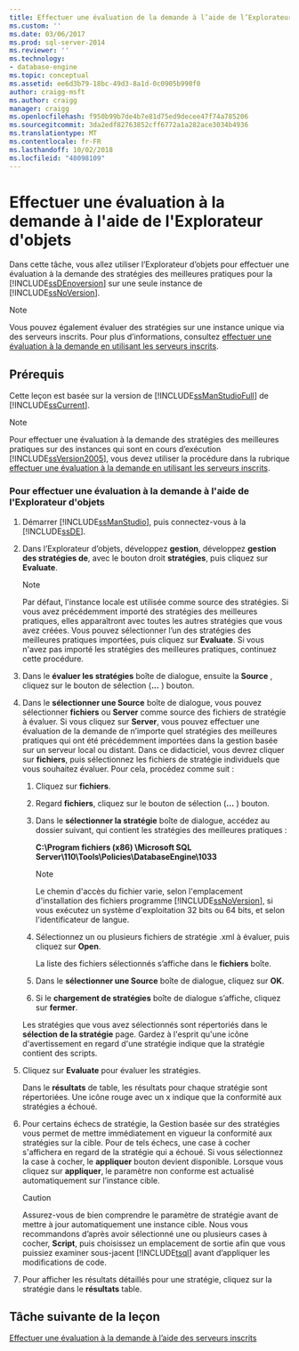 ```yaml
---
title: Effectuer une évaluation de la demande à l’aide de l’Explorateur d’objets | Microsoft Docs
ms.custom: ''
ms.date: 03/06/2017
ms.prod: sql-server-2014
ms.reviewer: ''
ms.technology:
- database-engine
ms.topic: conceptual
ms.assetid: ee6d3b79-18bc-49d3-8a1d-0c0905b990f0
author: craigg-msft
ms.author: craigg
manager: craigg
ms.openlocfilehash: f950b99b7de4b7e81d75ed9decee47f74a785206
ms.sourcegitcommit: 3da2edf82763852cff6772a1a282ace3034b4936
ms.translationtype: MT
ms.contentlocale: fr-FR
ms.lasthandoff: 10/02/2018
ms.locfileid: "48098109"
---
```

# <a name="perform-an-on-demand-evaluation-by-using-object-explorer"></a>Effectuer une évaluation à la demande à l'aide de l'Explorateur d'objets
  Dans cette tâche, vous allez utiliser l’Explorateur d’objets pour effectuer une évaluation à la demande des stratégies des meilleures pratiques pour la [!INCLUDE[ssDEnoversion](../includes/ssdenoversion-md.md)] sur une seule instance de [!INCLUDE[ssNoVersion](../includes/ssnoversion-md.md)].  
  
> [!NOTE]  
>  Vous pouvez également évaluer des stratégies sur une instance unique via des serveurs inscrits. Pour plus d’informations, consultez [effectuer une évaluation à la demande en utilisant les serveurs inscrits](../../2014/tutorials/perform-an-on-demand-evaluation-by-using-registered-servers.md).  
  
## <a name="prerequisites"></a>Prérequis  
 Cette leçon est basée sur la version de [!INCLUDE[ssManStudioFull](../includes/ssmanstudiofull-md.md)] de [!INCLUDE[ssCurrent](../includes/sscurrent-md.md)].  
  
> [!NOTE]  
>  Pour effectuer une évaluation à la demande des stratégies des meilleures pratiques sur des instances qui sont en cours d’exécution [!INCLUDE[ssVersion2005](../includes/ssversion2005-md.md)], vous devez utiliser la procédure dans la rubrique [effectuer une évaluation à la demande en utilisant les serveurs inscrits](../../2014/tutorials/perform-an-on-demand-evaluation-by-using-registered-servers.md).  
  
### <a name="to-perform-an-on-demand-evaluation-by-using-object-explorer"></a>Pour effectuer une évaluation à la demande à l'aide de l'Explorateur d'objets  
  
1.  Démarrer [!INCLUDE[ssManStudio](../includes/ssmanstudio-md.md)], puis connectez-vous à la [!INCLUDE[ssDE](../includes/ssde-md.md)].  
  
2.  Dans l’Explorateur d’objets, développez **gestion**, développez **gestion des stratégies de**, avec le bouton droit **stratégies**, puis cliquez sur **Evaluate**.  
  
    > [!NOTE]  
    >  Par défaut, l'instance locale est utilisée comme source des stratégies. Si vous avez précédemment importé des stratégies des meilleures pratiques, elles apparaîtront avec toutes les autres stratégies que vous avez créées. Vous pouvez sélectionner l’un des stratégies des meilleures pratiques importées, puis cliquez sur **Evaluate**. Si vous n'avez pas importé les stratégies des meilleures pratiques, continuez cette procédure.  
  
3.  Dans le **évaluer les stratégies** boîte de dialogue, ensuite la **Source** , cliquez sur le bouton de sélection (**...** ) bouton.  
  
4.  Dans le **sélectionner une Source** boîte de dialogue, vous pouvez sélectionner **fichiers** ou **Server** comme source des fichiers de stratégie à évaluer. Si vous cliquez sur **Server**, vous pouvez effectuer une évaluation de la demande de n’importe quel stratégies des meilleures pratiques qui ont été précédemment importées dans la gestion basée sur un serveur local ou distant. Dans ce didacticiel, vous devrez cliquer sur **fichiers**, puis sélectionnez les fichiers de stratégie individuels que vous souhaitez évaluer. Pour cela, procédez comme suit :  
  
    1.  Cliquez sur **fichiers**.  
  
    2.  Regard **fichiers**, cliquez sur le bouton de sélection (**...** ) bouton.  
  
    3.  Dans le **sélectionner la stratégie** boîte de dialogue, accédez au dossier suivant, qui contient les stratégies des meilleures pratiques :  
  
         **C:\Program fichiers (x86) \Microsoft SQL Server\110\Tools\Policies\DatabaseEngine\1033**  
  
        > [!NOTE]  
        >  Le chemin d'accès du fichier varie, selon l'emplacement d'installation des fichiers programme [!INCLUDE[ssNoVersion](../includes/ssnoversion-md.md)], si vous exécutez un système d'exploitation 32 bits ou 64 bits, et selon l'identificateur de langue.  
  
    4.  Sélectionnez un ou plusieurs fichiers de stratégie .xml à évaluer, puis cliquez sur **Open**.  
  
         La liste des fichiers sélectionnés s’affiche dans le **fichiers** boîte.  
  
    5.  Dans le **sélectionner une Source** boîte de dialogue, cliquez sur **OK**.  
  
    6.  Si le **chargement de stratégies** boîte de dialogue s’affiche, cliquez sur **fermer**.  
  
     Les stratégies que vous avez sélectionnés sont répertoriés dans le **sélection de la stratégie** page. Gardez à l'esprit qu'une icône d'avertissement en regard d'une stratégie indique que la stratégie contient des scripts.  
  
5.  Cliquez sur **Evaluate** pour évaluer les stratégies.  
  
     Dans le **résultats** de table, les résultats pour chaque stratégie sont répertoriées. Une icône rouge avec un x indique que la conformité aux stratégies a échoué.  
  
6.  Pour certains échecs de stratégie, la Gestion basée sur des stratégies vous permet de mettre immédiatement en vigueur la conformité aux stratégies sur la cible. Pour de tels échecs, une case à cocher s'affichera en regard de la stratégie qui a échoué. Si vous sélectionnez la case à cocher, le **appliquer** bouton devient disponible. Lorsque vous cliquez sur **appliquer**, le paramètre non conforme est actualisé automatiquement sur l’instance cible.  
  
    > [!CAUTION]  
    >  Assurez-vous de bien comprendre le paramètre de stratégie avant de mettre à jour automatiquement une instance cible. Nous vous recommandons d’après avoir sélectionné une ou plusieurs cases à cocher, **Script**, puis choisissez un emplacement de sortie afin que vous puissiez examiner sous-jacent [!INCLUDE[tsql](../includes/tsql-md.md)] avant d’appliquer les modifications de code.  
  
7.  Pour afficher les résultats détaillés pour une stratégie, cliquez sur la stratégie dans le **résultats** table.  
  
## <a name="next-task-in-lesson"></a>Tâche suivante de la leçon  
 [Effectuer une évaluation à la demande à l’aide des serveurs inscrits](../../2014/tutorials/perform-an-on-demand-evaluation-by-using-registered-servers.md)  
  
  
